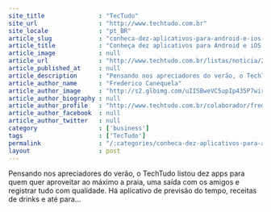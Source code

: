 ```yaml
---
site_title               : "TecTudo"
site_url                 : "http://www.techtudo.com.br"
site_locale              : "pt_BR"
article_slug             : "conheca-dez-aplicativos-para-android-e-ios-para-curtir-o-verao"
article_title            : "Conheça dez aplicativos para Android e iOS para curtir o verão"
article_image            : null
article_url              : "http://www.techtudo.com.br/listas/noticia/2015/01/conheca-dez-aplicativos-para-android-e-ios-para-curtir-o-verao.html"
article_published_at     : null
article_description      : "Pensando nos apreciadores do verão, o TechTudo listou dez apps para quem quer aproveitar ao máximo a praia, uma saída com os amigos e registrar tudo com qualidade. Há aplicativo de previsão do tempo, receitas de drinks e até para..."
article_author_name      : "Frederico Canequela"
article_author_image     : "http://s2.glbimg.com/uIISBweVC5upIp435P7wirSYMI0=/30x30/s2.glbimg.com/zjx3aUVkUFq0lk3R-GsiHh9qWfw=/948x0:4401x3456/140x140/s.glbimg.com/po/tt2/f/original/2014/02/14/fred_-_techtudo_jornalismo.jpg"
article_author_biography : null
article_author_profile   : "http://www.techtudo.com.br/colaborador/frederico-canequela.html"
article_author_facebook  : null
article_author_twitter   : null
category                 : ['business']
tags                     : ['TecTudo']
permalink                : "/:categories/conheca-dez-aplicativos-para-android-e-ios-para-curtir-o-verao/"
layout                   : post
---
```


Pensando nos apreciadores do verão, o TechTudo listou dez apps para quem quer aproveitar ao máximo a praia, uma saída com os amigos e registrar tudo com qualidade. Há aplicativo de previsão do tempo, receitas de drinks e até para...
